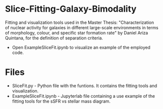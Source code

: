 # Slice-Fitting-Galaxy-Bimodality
Fitting and visualization tools used in the Master Thesis: "Characterization of nuclear activity for galaxies in different large-scale environments in terms of morphology, colour, and specific star formation rate" by Daniel Ariza Quintana, for the definition of separation criteria.

- Open ExampleSliceFit.ipynb to visualize an example of the employed code. 

# Files 
* SliceFit.py - Python file with the funtions. It contains the fitting tools and visualization.
* ExampleSliceFit.ipynb - Jupyterlab file containing a use example of the fitting tools for the sSFR vs stellar mass diagram.


